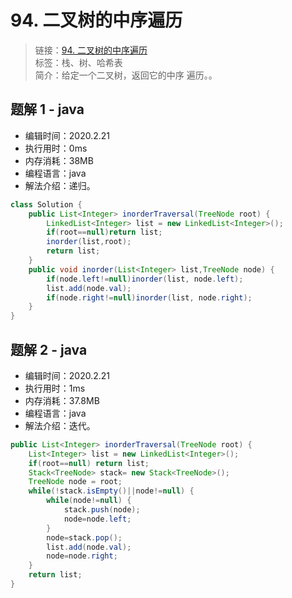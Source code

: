 # 94. 二叉树的中序遍历

> 链接：[94. 二叉树的中序遍历](https://leetcode-cn.com/problems/binary-tree-inorder-traversal/)  
> 标签：栈、树、哈希表  
> 简介：给定一个二叉树，返回它的中序 遍历。。

## 题解 1 - java

- 编辑时间：2020.2.21
- 执行用时：0ms
- 内存消耗：38MB
- 编程语言：java
- 解法介绍：递归。

```java
class Solution {
    public List<Integer> inorderTraversal(TreeNode root) {
    	LinkedList<Integer> list = new LinkedList<Integer>();
        if(root==null)return list;
        inorder(list,root);
        return list;
    }
    public void inorder(List<Integer> list,TreeNode node) {
    	if(node.left!=null)inorder(list, node.left);
    	list.add(node.val);
    	if(node.right!=null)inorder(list, node.right);
    }
}
```

## 题解 2 - java

- 编辑时间：2020.2.21
- 执行用时：1ms
- 内存消耗：37.8MB
- 编程语言：java
- 解法介绍：迭代。

```java
public List<Integer> inorderTraversal(TreeNode root) {
	List<Integer> list = new LinkedList<Integer>();
	if(root==null) return list;
	Stack<TreeNode> stack= new Stack<TreeNode>();
	TreeNode node = root;
	while(!stack.isEmpty()||node!=null) {
		while(node!=null) {
			stack.push(node);
			node=node.left;
		}
		node=stack.pop();
		list.add(node.val);
		node=node.right;
	}
	return list;
}
```

